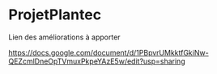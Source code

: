 # ProjetPlantec

Lien des améliorations à apporter

https://docs.google.com/document/d/1PBpvrUMkktfGkiNw-QEZcmlDneOpTVmuxPkpeYAzE5w/edit?usp=sharing
